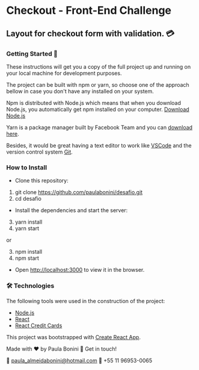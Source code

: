 # Checkout - Front-End Challenge

## Layout for checkout form with validation. :credit_card:

### Getting Started 🚀

These instructions will get you a copy of the full project up and running on your local machine for development purposes.

The project can be built with npm or yarn, so choose one of the approach bellow in case you don't have any installed on your system.

Npm is distributed with Node.js which means that when you download Node.js, you automatically get npm installed on your computer. [Download Node.js](https://nodejs.org/en/download/)

Yarn is a package manager built by Facebook Team and you can [download here](https://yarnpkg.com/en/docs/install).

Besides, it would be great having a text editor to work like [VSCode](https://code.visualstudio.com/) and the version control system [Git](https://git-scm.com).


### How to Install

* Clone this repository:

1. git clone https://github.com/paulabonini/desafio.git
2. cd desafio

* Install the dependencies and start the server:

3. yarn install
4. yarn start

or

3. npm install
4. npm start

* Open [http://localhost:3000](http://localhost:3000) to view it in the browser.


### 🛠 Technologies

The following tools were used in the construction of the project:

- [Node.js](https://nodejs.org/en/)
- [React](https://pt-br.reactjs.org/)
- [React Credit Cards](https://www.npmjs.com/package/react-credit-cards)


This project was bootstrapped with [Create React App](https://github.com/facebook/create-react-app).


Made with :heart: by Paula Bonini :iphone: Get in touch!

📧 <paula_almeidabonini@hotmail.com> 📲 +55 11 96953-0065 

